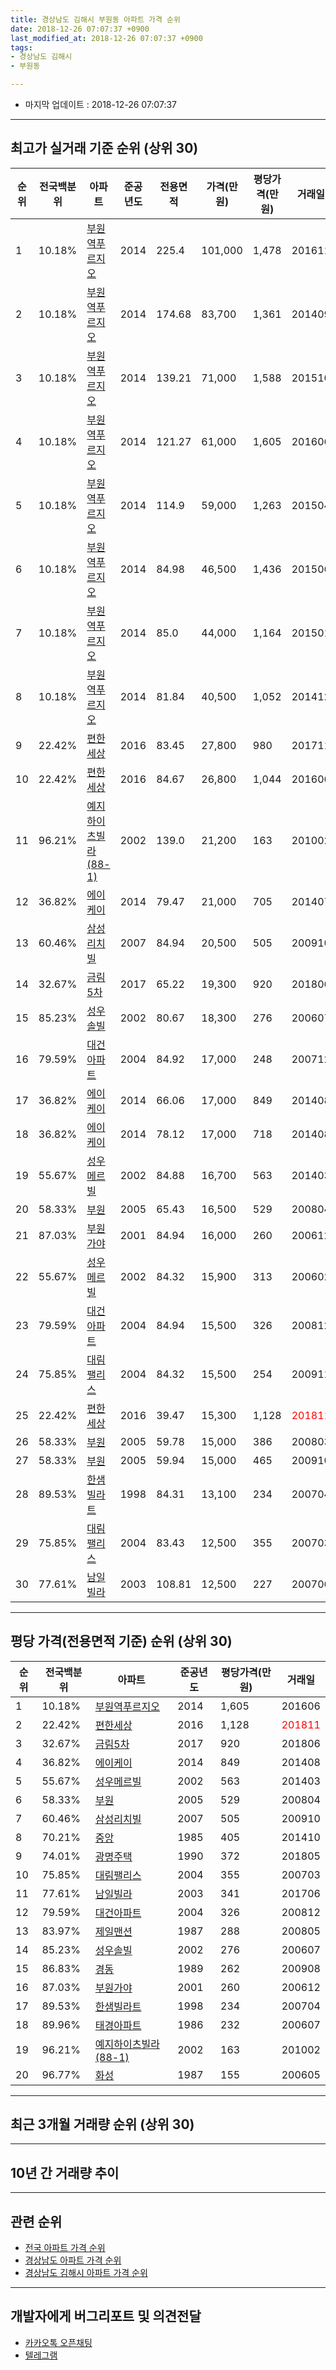 ```yaml
---
title: 경상남도 김해시 부원동 아파트 가격 순위
date: 2018-12-26 07:07:37 +0900
last_modified_at: 2018-12-26 07:07:37 +0900
tags:
- 경상남도 김해시
- 부원동

---
```


* 마지막 업데이트 : 2018-12-26 07:07:37

---

## 최고가 실거래 기준 순위 (상위 30)


|순위|전국백분위|아파트|준공년도|전용면적|가격(만원)|평당가격(만원)|거래일|
|---|---|---|---|---|---|---|---|
|1|10.18%|[부원역푸르지오](https://search.naver.com/search.naver?query=%EA%B2%BD%EC%83%81%EB%82%A8%EB%8F%84+%EA%B9%80%ED%95%B4%EC%8B%9C+%EB%B6%80%EC%9B%90%EB%8F%99+%EB%B6%80%EC%9B%90%EC%97%AD%ED%91%B8%EB%A5%B4%EC%A7%80%EC%98%A4)|2014|225.4|101,000|1,478|201611|
|2|10.18%|[부원역푸르지오](https://search.naver.com/search.naver?query=%EA%B2%BD%EC%83%81%EB%82%A8%EB%8F%84+%EA%B9%80%ED%95%B4%EC%8B%9C+%EB%B6%80%EC%9B%90%EB%8F%99+%EB%B6%80%EC%9B%90%EC%97%AD%ED%91%B8%EB%A5%B4%EC%A7%80%EC%98%A4)|2014|174.68|83,700|1,361|201409|
|3|10.18%|[부원역푸르지오](https://search.naver.com/search.naver?query=%EA%B2%BD%EC%83%81%EB%82%A8%EB%8F%84+%EA%B9%80%ED%95%B4%EC%8B%9C+%EB%B6%80%EC%9B%90%EB%8F%99+%EB%B6%80%EC%9B%90%EC%97%AD%ED%91%B8%EB%A5%B4%EC%A7%80%EC%98%A4)|2014|139.21|71,000|1,588|201510|
|4|10.18%|[부원역푸르지오](https://search.naver.com/search.naver?query=%EA%B2%BD%EC%83%81%EB%82%A8%EB%8F%84+%EA%B9%80%ED%95%B4%EC%8B%9C+%EB%B6%80%EC%9B%90%EB%8F%99+%EB%B6%80%EC%9B%90%EC%97%AD%ED%91%B8%EB%A5%B4%EC%A7%80%EC%98%A4)|2014|121.27|61,000|1,605|201606|
|5|10.18%|[부원역푸르지오](https://search.naver.com/search.naver?query=%EA%B2%BD%EC%83%81%EB%82%A8%EB%8F%84+%EA%B9%80%ED%95%B4%EC%8B%9C+%EB%B6%80%EC%9B%90%EB%8F%99+%EB%B6%80%EC%9B%90%EC%97%AD%ED%91%B8%EB%A5%B4%EC%A7%80%EC%98%A4)|2014|114.9|59,000|1,263|201504|
|6|10.18%|[부원역푸르지오](https://search.naver.com/search.naver?query=%EA%B2%BD%EC%83%81%EB%82%A8%EB%8F%84+%EA%B9%80%ED%95%B4%EC%8B%9C+%EB%B6%80%EC%9B%90%EB%8F%99+%EB%B6%80%EC%9B%90%EC%97%AD%ED%91%B8%EB%A5%B4%EC%A7%80%EC%98%A4)|2014|84.98|46,500|1,436|201506|
|7|10.18%|[부원역푸르지오](https://search.naver.com/search.naver?query=%EA%B2%BD%EC%83%81%EB%82%A8%EB%8F%84+%EA%B9%80%ED%95%B4%EC%8B%9C+%EB%B6%80%EC%9B%90%EB%8F%99+%EB%B6%80%EC%9B%90%EC%97%AD%ED%91%B8%EB%A5%B4%EC%A7%80%EC%98%A4)|2014|85.0|44,000|1,164|201501|
|8|10.18%|[부원역푸르지오](https://search.naver.com/search.naver?query=%EA%B2%BD%EC%83%81%EB%82%A8%EB%8F%84+%EA%B9%80%ED%95%B4%EC%8B%9C+%EB%B6%80%EC%9B%90%EB%8F%99+%EB%B6%80%EC%9B%90%EC%97%AD%ED%91%B8%EB%A5%B4%EC%A7%80%EC%98%A4)|2014|81.84|40,500|1,052|201412|
|9|22.42%|[편한세상](https://search.naver.com/search.naver?query=%EA%B2%BD%EC%83%81%EB%82%A8%EB%8F%84+%EA%B9%80%ED%95%B4%EC%8B%9C+%EB%B6%80%EC%9B%90%EB%8F%99+%ED%8E%B8%ED%95%9C%EC%84%B8%EC%83%81)|2016|83.45|27,800|980|201711|
|10|22.42%|[편한세상](https://search.naver.com/search.naver?query=%EA%B2%BD%EC%83%81%EB%82%A8%EB%8F%84+%EA%B9%80%ED%95%B4%EC%8B%9C+%EB%B6%80%EC%9B%90%EB%8F%99+%ED%8E%B8%ED%95%9C%EC%84%B8%EC%83%81)|2016|84.67|26,800|1,044|201606|
|11|96.21%|[예지하이츠빌라(88-1)](https://search.naver.com/search.naver?query=%EA%B2%BD%EC%83%81%EB%82%A8%EB%8F%84+%EA%B9%80%ED%95%B4%EC%8B%9C+%EB%B6%80%EC%9B%90%EB%8F%99+%EC%98%88%EC%A7%80%ED%95%98%EC%9D%B4%EC%B8%A0%EB%B9%8C%EB%9D%BC%2888-1%29)|2002|139.0|21,200|163|201002|
|12|36.82%|[에이케이](https://search.naver.com/search.naver?query=%EA%B2%BD%EC%83%81%EB%82%A8%EB%8F%84+%EA%B9%80%ED%95%B4%EC%8B%9C+%EB%B6%80%EC%9B%90%EB%8F%99+%EC%97%90%EC%9D%B4%EC%BC%80%EC%9D%B4)|2014|79.47|21,000|705|201407|
|13|60.46%|[삼성리치빌](https://search.naver.com/search.naver?query=%EA%B2%BD%EC%83%81%EB%82%A8%EB%8F%84+%EA%B9%80%ED%95%B4%EC%8B%9C+%EB%B6%80%EC%9B%90%EB%8F%99+%EC%82%BC%EC%84%B1%EB%A6%AC%EC%B9%98%EB%B9%8C)|2007|84.94|20,500|505|200910|
|14|32.67%|[금림5차](https://search.naver.com/search.naver?query=%EA%B2%BD%EC%83%81%EB%82%A8%EB%8F%84+%EA%B9%80%ED%95%B4%EC%8B%9C+%EB%B6%80%EC%9B%90%EB%8F%99+%EA%B8%88%EB%A6%BC5%EC%B0%A8)|2017|65.22|19,300|920|201806|
|15|85.23%|[성우솔빌](https://search.naver.com/search.naver?query=%EA%B2%BD%EC%83%81%EB%82%A8%EB%8F%84+%EA%B9%80%ED%95%B4%EC%8B%9C+%EB%B6%80%EC%9B%90%EB%8F%99+%EC%84%B1%EC%9A%B0%EC%86%94%EB%B9%8C)|2002|80.67|18,300|276|200607|
|16|79.59%|[대건아파트](https://search.naver.com/search.naver?query=%EA%B2%BD%EC%83%81%EB%82%A8%EB%8F%84+%EA%B9%80%ED%95%B4%EC%8B%9C+%EB%B6%80%EC%9B%90%EB%8F%99+%EB%8C%80%EA%B1%B4%EC%95%84%ED%8C%8C%ED%8A%B8)|2004|84.92|17,000|248|200712|
|17|36.82%|[에이케이](https://search.naver.com/search.naver?query=%EA%B2%BD%EC%83%81%EB%82%A8%EB%8F%84+%EA%B9%80%ED%95%B4%EC%8B%9C+%EB%B6%80%EC%9B%90%EB%8F%99+%EC%97%90%EC%9D%B4%EC%BC%80%EC%9D%B4)|2014|66.06|17,000|849|201408|
|18|36.82%|[에이케이](https://search.naver.com/search.naver?query=%EA%B2%BD%EC%83%81%EB%82%A8%EB%8F%84+%EA%B9%80%ED%95%B4%EC%8B%9C+%EB%B6%80%EC%9B%90%EB%8F%99+%EC%97%90%EC%9D%B4%EC%BC%80%EC%9D%B4)|2014|78.12|17,000|718|201408|
|19|55.67%|[성우메르빌](https://search.naver.com/search.naver?query=%EA%B2%BD%EC%83%81%EB%82%A8%EB%8F%84+%EA%B9%80%ED%95%B4%EC%8B%9C+%EB%B6%80%EC%9B%90%EB%8F%99+%EC%84%B1%EC%9A%B0%EB%A9%94%EB%A5%B4%EB%B9%8C)|2002|84.88|16,700|563|201403|
|20|58.33%|[부원](https://search.naver.com/search.naver?query=%EA%B2%BD%EC%83%81%EB%82%A8%EB%8F%84+%EA%B9%80%ED%95%B4%EC%8B%9C+%EB%B6%80%EC%9B%90%EB%8F%99+%EB%B6%80%EC%9B%90)|2005|65.43|16,500|529|200804|
|21|87.03%|[부원가야](https://search.naver.com/search.naver?query=%EA%B2%BD%EC%83%81%EB%82%A8%EB%8F%84+%EA%B9%80%ED%95%B4%EC%8B%9C+%EB%B6%80%EC%9B%90%EB%8F%99+%EB%B6%80%EC%9B%90%EA%B0%80%EC%95%BC)|2001|84.94|16,000|260|200612|
|22|55.67%|[성우메르빌](https://search.naver.com/search.naver?query=%EA%B2%BD%EC%83%81%EB%82%A8%EB%8F%84+%EA%B9%80%ED%95%B4%EC%8B%9C+%EB%B6%80%EC%9B%90%EB%8F%99+%EC%84%B1%EC%9A%B0%EB%A9%94%EB%A5%B4%EB%B9%8C)|2002|84.32|15,900|313|200602|
|23|79.59%|[대건아파트](https://search.naver.com/search.naver?query=%EA%B2%BD%EC%83%81%EB%82%A8%EB%8F%84+%EA%B9%80%ED%95%B4%EC%8B%9C+%EB%B6%80%EC%9B%90%EB%8F%99+%EB%8C%80%EA%B1%B4%EC%95%84%ED%8C%8C%ED%8A%B8)|2004|84.94|15,500|326|200812|
|24|75.85%|[대림팰리스](https://search.naver.com/search.naver?query=%EA%B2%BD%EC%83%81%EB%82%A8%EB%8F%84+%EA%B9%80%ED%95%B4%EC%8B%9C+%EB%B6%80%EC%9B%90%EB%8F%99+%EB%8C%80%EB%A6%BC%ED%8C%B0%EB%A6%AC%EC%8A%A4)|2004|84.32|15,500|254|200911|
|25|22.42%|[편한세상](https://search.naver.com/search.naver?query=%EA%B2%BD%EC%83%81%EB%82%A8%EB%8F%84+%EA%B9%80%ED%95%B4%EC%8B%9C+%EB%B6%80%EC%9B%90%EB%8F%99+%ED%8E%B8%ED%95%9C%EC%84%B8%EC%83%81)|2016|39.47|15,300|1,128|<span style="color:red">201811</span>|
|26|58.33%|[부원](https://search.naver.com/search.naver?query=%EA%B2%BD%EC%83%81%EB%82%A8%EB%8F%84+%EA%B9%80%ED%95%B4%EC%8B%9C+%EB%B6%80%EC%9B%90%EB%8F%99+%EB%B6%80%EC%9B%90)|2005|59.78|15,000|386|200803|
|27|58.33%|[부원](https://search.naver.com/search.naver?query=%EA%B2%BD%EC%83%81%EB%82%A8%EB%8F%84+%EA%B9%80%ED%95%B4%EC%8B%9C+%EB%B6%80%EC%9B%90%EB%8F%99+%EB%B6%80%EC%9B%90)|2005|59.94|15,000|465|200910|
|28|89.53%|[한샘빌라트](https://search.naver.com/search.naver?query=%EA%B2%BD%EC%83%81%EB%82%A8%EB%8F%84+%EA%B9%80%ED%95%B4%EC%8B%9C+%EB%B6%80%EC%9B%90%EB%8F%99+%ED%95%9C%EC%83%98%EB%B9%8C%EB%9D%BC%ED%8A%B8)|1998|84.31|13,100|234|200704|
|29|75.85%|[대림팰리스](https://search.naver.com/search.naver?query=%EA%B2%BD%EC%83%81%EB%82%A8%EB%8F%84+%EA%B9%80%ED%95%B4%EC%8B%9C+%EB%B6%80%EC%9B%90%EB%8F%99+%EB%8C%80%EB%A6%BC%ED%8C%B0%EB%A6%AC%EC%8A%A4)|2004|83.43|12,500|355|200703|
|30|77.61%|[남일빌라](https://search.naver.com/search.naver?query=%EA%B2%BD%EC%83%81%EB%82%A8%EB%8F%84+%EA%B9%80%ED%95%B4%EC%8B%9C+%EB%B6%80%EC%9B%90%EB%8F%99+%EB%82%A8%EC%9D%BC%EB%B9%8C%EB%9D%BC)|2003|108.81|12,500|227|200706|


---

## 평당 가격(전용면적 기준) 순위 (상위 30)


|순위|전국백분위|아파트|준공년도|평당가격(만원)|거래일|
|---|---|---|---|---|---|
|1|10.18%|[부원역푸르지오](https://search.naver.com/search.naver?query=%EA%B2%BD%EC%83%81%EB%82%A8%EB%8F%84+%EA%B9%80%ED%95%B4%EC%8B%9C+%EB%B6%80%EC%9B%90%EB%8F%99+%EB%B6%80%EC%9B%90%EC%97%AD%ED%91%B8%EB%A5%B4%EC%A7%80%EC%98%A4)|2014|1,605|201606|
|2|22.42%|[편한세상](https://search.naver.com/search.naver?query=%EA%B2%BD%EC%83%81%EB%82%A8%EB%8F%84+%EA%B9%80%ED%95%B4%EC%8B%9C+%EB%B6%80%EC%9B%90%EB%8F%99+%ED%8E%B8%ED%95%9C%EC%84%B8%EC%83%81)|2016|1,128|<span style="color:red">201811</span>|
|3|32.67%|[금림5차](https://search.naver.com/search.naver?query=%EA%B2%BD%EC%83%81%EB%82%A8%EB%8F%84+%EA%B9%80%ED%95%B4%EC%8B%9C+%EB%B6%80%EC%9B%90%EB%8F%99+%EA%B8%88%EB%A6%BC5%EC%B0%A8)|2017|920|201806|
|4|36.82%|[에이케이](https://search.naver.com/search.naver?query=%EA%B2%BD%EC%83%81%EB%82%A8%EB%8F%84+%EA%B9%80%ED%95%B4%EC%8B%9C+%EB%B6%80%EC%9B%90%EB%8F%99+%EC%97%90%EC%9D%B4%EC%BC%80%EC%9D%B4)|2014|849|201408|
|5|55.67%|[성우메르빌](https://search.naver.com/search.naver?query=%EA%B2%BD%EC%83%81%EB%82%A8%EB%8F%84+%EA%B9%80%ED%95%B4%EC%8B%9C+%EB%B6%80%EC%9B%90%EB%8F%99+%EC%84%B1%EC%9A%B0%EB%A9%94%EB%A5%B4%EB%B9%8C)|2002|563|201403|
|6|58.33%|[부원](https://search.naver.com/search.naver?query=%EA%B2%BD%EC%83%81%EB%82%A8%EB%8F%84+%EA%B9%80%ED%95%B4%EC%8B%9C+%EB%B6%80%EC%9B%90%EB%8F%99+%EB%B6%80%EC%9B%90)|2005|529|200804|
|7|60.46%|[삼성리치빌](https://search.naver.com/search.naver?query=%EA%B2%BD%EC%83%81%EB%82%A8%EB%8F%84+%EA%B9%80%ED%95%B4%EC%8B%9C+%EB%B6%80%EC%9B%90%EB%8F%99+%EC%82%BC%EC%84%B1%EB%A6%AC%EC%B9%98%EB%B9%8C)|2007|505|200910|
|8|70.21%|[중앙](https://search.naver.com/search.naver?query=%EA%B2%BD%EC%83%81%EB%82%A8%EB%8F%84+%EA%B9%80%ED%95%B4%EC%8B%9C+%EB%B6%80%EC%9B%90%EB%8F%99+%EC%A4%91%EC%95%99)|1985|405|201410|
|9|74.01%|[광명주택](https://search.naver.com/search.naver?query=%EA%B2%BD%EC%83%81%EB%82%A8%EB%8F%84+%EA%B9%80%ED%95%B4%EC%8B%9C+%EB%B6%80%EC%9B%90%EB%8F%99+%EA%B4%91%EB%AA%85%EC%A3%BC%ED%83%9D)|1990|372|201805|
|10|75.85%|[대림팰리스](https://search.naver.com/search.naver?query=%EA%B2%BD%EC%83%81%EB%82%A8%EB%8F%84+%EA%B9%80%ED%95%B4%EC%8B%9C+%EB%B6%80%EC%9B%90%EB%8F%99+%EB%8C%80%EB%A6%BC%ED%8C%B0%EB%A6%AC%EC%8A%A4)|2004|355|200703|
|11|77.61%|[남일빌라](https://search.naver.com/search.naver?query=%EA%B2%BD%EC%83%81%EB%82%A8%EB%8F%84+%EA%B9%80%ED%95%B4%EC%8B%9C+%EB%B6%80%EC%9B%90%EB%8F%99+%EB%82%A8%EC%9D%BC%EB%B9%8C%EB%9D%BC)|2003|341|201706|
|12|79.59%|[대건아파트](https://search.naver.com/search.naver?query=%EA%B2%BD%EC%83%81%EB%82%A8%EB%8F%84+%EA%B9%80%ED%95%B4%EC%8B%9C+%EB%B6%80%EC%9B%90%EB%8F%99+%EB%8C%80%EA%B1%B4%EC%95%84%ED%8C%8C%ED%8A%B8)|2004|326|200812|
|13|83.97%|[제일맨션](https://search.naver.com/search.naver?query=%EA%B2%BD%EC%83%81%EB%82%A8%EB%8F%84+%EA%B9%80%ED%95%B4%EC%8B%9C+%EB%B6%80%EC%9B%90%EB%8F%99+%EC%A0%9C%EC%9D%BC%EB%A7%A8%EC%85%98)|1987|288|200805|
|14|85.23%|[성우솔빌](https://search.naver.com/search.naver?query=%EA%B2%BD%EC%83%81%EB%82%A8%EB%8F%84+%EA%B9%80%ED%95%B4%EC%8B%9C+%EB%B6%80%EC%9B%90%EB%8F%99+%EC%84%B1%EC%9A%B0%EC%86%94%EB%B9%8C)|2002|276|200607|
|15|86.83%|[경동](https://search.naver.com/search.naver?query=%EA%B2%BD%EC%83%81%EB%82%A8%EB%8F%84+%EA%B9%80%ED%95%B4%EC%8B%9C+%EB%B6%80%EC%9B%90%EB%8F%99+%EA%B2%BD%EB%8F%99)|1989|262|200908|
|16|87.03%|[부원가야](https://search.naver.com/search.naver?query=%EA%B2%BD%EC%83%81%EB%82%A8%EB%8F%84+%EA%B9%80%ED%95%B4%EC%8B%9C+%EB%B6%80%EC%9B%90%EB%8F%99+%EB%B6%80%EC%9B%90%EA%B0%80%EC%95%BC)|2001|260|200612|
|17|89.53%|[한샘빌라트](https://search.naver.com/search.naver?query=%EA%B2%BD%EC%83%81%EB%82%A8%EB%8F%84+%EA%B9%80%ED%95%B4%EC%8B%9C+%EB%B6%80%EC%9B%90%EB%8F%99+%ED%95%9C%EC%83%98%EB%B9%8C%EB%9D%BC%ED%8A%B8)|1998|234|200704|
|18|89.96%|[태경아파트](https://search.naver.com/search.naver?query=%EA%B2%BD%EC%83%81%EB%82%A8%EB%8F%84+%EA%B9%80%ED%95%B4%EC%8B%9C+%EB%B6%80%EC%9B%90%EB%8F%99+%ED%83%9C%EA%B2%BD%EC%95%84%ED%8C%8C%ED%8A%B8)|1986|232|200607|
|19|96.21%|[예지하이츠빌라(88-1)](https://search.naver.com/search.naver?query=%EA%B2%BD%EC%83%81%EB%82%A8%EB%8F%84+%EA%B9%80%ED%95%B4%EC%8B%9C+%EB%B6%80%EC%9B%90%EB%8F%99+%EC%98%88%EC%A7%80%ED%95%98%EC%9D%B4%EC%B8%A0%EB%B9%8C%EB%9D%BC%2888-1%29)|2002|163|201002|
|20|96.77%|[화성](https://search.naver.com/search.naver?query=%EA%B2%BD%EC%83%81%EB%82%A8%EB%8F%84+%EA%B9%80%ED%95%B4%EC%8B%9C+%EB%B6%80%EC%9B%90%EB%8F%99+%ED%99%94%EC%84%B1)|1987|155|200605|


---

## 최근 3개월 거래량 순위 (상위 30)


<div style="width:100%;">
    <canvas id="deal_count_ranking" height="250"></canvas>
</div>


<script>
new Chart(document.getElementById("deal_count_ranking"), {
    type: 'horizontalBar',
    data: {
        labels: ['부원역푸르지오', '편한세상'],
        datasets: [{
            label: '실거래 수',
            data: [10, 1],
            borderColor: "rgba(255, 0, 128, 1)",
            backgroundColor: "rgba(255, 0, 128, 0.5)",
            fill: false,
        }]
    },
    options: {
        responsive: true,
        title: {
            display: true,
            text: '최근 3개월 거래량 순위'
        },
        tooltips: {
            mode: 'index',
            intersect: false,
            callbacks: {
                title: function(tooltipItems, data) {
                    return "실거래 수:";
                },
                label: function(tooltipItem, data) {
                    return data.labels[tooltipItem.index] + ": " + tooltipItem.xLabel;
                }
            }
        },
        hover: {
            mode: 'nearest',
            intersect: true
        },
        scales: {
            xAxes: [{
                display: true,
                scaleLabel: {
                    display: true,
                    labelString: '실거래 수'
                },
                ticks: {
                    suggestedMin: 0,
                }
            }],
            yAxes: [{
                display: true,
                ticks: {
                    autoSkip: false,
                    callback: function(value, index, values) {
                        if (value.length > 15)
                            return value.substr(0, 13) + "...";
                        else
                            return value;
                    }
                },
                scaleLabel: {
                    display: false,
                }
            }]
        }
    }
});

</script>


---

## 10년 간 거래량 추이


<div style="width:100%;">
    <canvas id="deal_progress" height="250"></canvas>
</div>

<script>
new Chart(document.getElementById("deal_progress"), {
    type: 'line',
    data: {
        labels: ['200812','200901','200902','200903','200904','200905','200906','200907','200908','200909','200910','200911','200912','201001','201002','201003','201004','201005','201006','201007','201008','201009','201010','201011','201012','201101','201102','201103','201104','201105','201106','201107','201108','201109','201110','201111','201112','201201','201202','201203','201204','201205','201206','201207','201208','201209','201210','201211','201212','201301','201302','201303','201304','201305','201306','201307','201308','201309','201310','201311','201312','201401','201402','201403','201404','201405','201406','201407','201408','201409','201410','201411','201412','201501','201502','201503','201504','201505','201506','201507','201508','201509','201510','201511','201512','201601','201602','201603','201604','201605','201606','201607','201608','201609','201610','201611','201612','201701','201702','201703','201704','201705','201706','201707','201708','201709','201710','201711','201712','201801','201802','201803','201804','201805','201806','201807','201808','201809','201810','201811','201812'],
        datasets: [{
            label: '실거래 수',
            pointRadius: 1,
            data: [3, 0, 2, 2, 1, 2, 3, 3, 5, 3, 4, 2, 2, 5, 5, 7, 3, 8, 2, 5, 1, 3, 3, 10, 6, 2, 6, 6, 5, 1, 3, 3, 2, 3, 2, 2, 1, 5, 4, 3, 0, 1, 1, 1, 5, 1, 1, 6, 3, 2, 1, 4, 4, 2, 3, 1, 1, 6, 1, 0, 1, 5, 4, 5, 5, 2, 4, 4, 10, 4, 1, 8, 7, 3, 3, 3, 9, 10, 3, 6, 9, 2, 4, 5, 2, 4, 7, 3, 3, 7, 15, 14, 10, 10, 8, 7, 7, 3, 7, 7, 5, 12, 7, 8, 9, 3, 4, 3, 1, 7, 6, 5, 2, 7, 6, 7, 2, 6, 6, 3, 2],
            borderColor: "rgba(255, 201, 14, 1)",
            backgroundColor: "rgba(255, 201, 14, 0.5)",
            fill: true,
        }]
    },
    options: {
        responsive: true,
        title: {
            display: true,
            text: '10년간 거래량 추이'
        },
        tooltips: {
            mode: 'index',
            intersect: false,
        },
        hover: {
            mode: 'nearest',
            intersect: true
        },
        scales: {
            xAxes: [{
                display: true,
                scaleLabel: {
                    display: true,
                    labelString: '년/월'
                }
            }],
            yAxes: [{
                display: true,
                ticks: {
                    suggestedMin: 0,
                },
                scaleLabel: {
                    display: true,
                    labelString: '실거래 수'
                }
            }]
        }
    }
});

</script>


---

## 관련 순위

- [전국 아파트 가격 순위](https://inasie.github.io/apt-ranking/전국)
- [경상남도 아파트 가격 순위](https://inasie.github.io/apt-ranking/경상남도)
- [경상남도 김해시 아파트 가격 순위](https://inasie.github.io/apt-ranking/경상남도-김해시)


---

## 개발자에게 버그리포트 및 의견전달

- [카카오톡 오픈채팅](https://open.kakao.com/o/gLJUAP4)
- [텔레그램](https://t.me/inasie)

